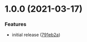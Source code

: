 # 1.0.0 (2021-03-17)


### Features

* initial release ([791eb2a](https://github.com/chriha/laravel-api-documentation/commit/791eb2a98c4fb8a5d20ec0d372153818905d6228))
